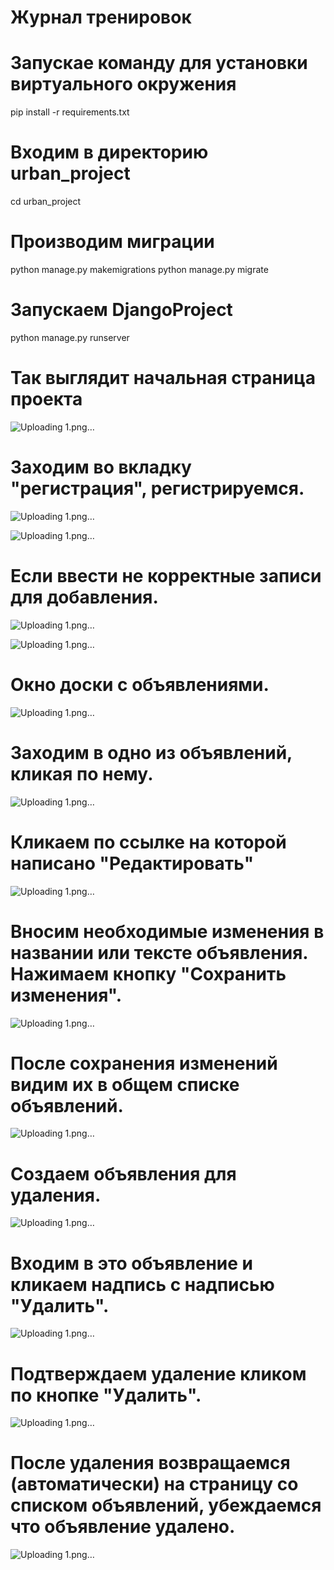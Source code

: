 # Журнал тренировок 

# Запускае команду для установки виртуального окружения
pip install -r requirements.txt
# Входим в директорию urban_project
cd urban_project
# Производим миграции
python manage.py makemigrations
python manage.py migrate
# Запускаем DjangoProject
python manage.py runserver

# Так выглядит начальная страница проекта

![Uploading 1.png…](https://github.com/SergeyTsVL/DjangoProject/blob/1.1/images/6.png)

# Заходим во вкладку "регистрация", регистрируемся.

![Uploading 1.png…](https://github.com/SergeyTsVL/DjangoProject/blob/1.1/images/7.png)

![Uploading 1.png…](https://github.com/SergeyTsVL/DjangoProject/blob/1.1/images/8.png)

# Если ввести не корректные записи для добавления.

![Uploading 1.png…](https://github.com/SergeyTsVL/DjangoProject/blob/1.1/images/9.png)

![Uploading 1.png…](https://github.com/SergeyTsVL/DjangoProject/blob/1.1/images/10.png)

# Окно доски с объявлениями.

![Uploading 1.png…](https://github.com/SergeyTsVL/DjangoProject/blob/1.1/images/1.png)

# Заходим в одно из объявлений, кликая по нему.

![Uploading 1.png…](https://github.com/SergeyTsVL/DjangoProject/blob/1.1/images/2.png)

# Кликаем по ссылке на которой написано "Редактировать"

![Uploading 1.png…](https://github.com/SergeyTsVL/DjangoProject/blob/1.1/images/9.png)

# Вносим необходимые изменения в названии или тексте объявления. Нажимаем кнопку "Сохранить изменения".

![Uploading 1.png…](https://github.com/SergeyTsVL/DjangoProject/blob/1.1/images/4.png)

# После сохранения изменений видим их в общем списке объявлений.

![Uploading 1.png…](https://github.com/SergeyTsVL/DjangoProject/blob/1.1/images/5.png)


# Создаем объявления для удаления.

![Uploading 1.png…](https://github.com/SergeyTsVL/DjangoProject/blob/1.2/images/11.png)

# Входим в это объявление и кликаем надпись с надписью "Удалить".

![Uploading 1.png…](https://github.com/SergeyTsVL/DjangoProject/blob/1.2/images/12.png)

# Подтверждаем удаление кликом по кнопке "Удалить".

![Uploading 1.png…](https://github.com/SergeyTsVL/DjangoProject/blob/1.2/images/13.png)

# После удаления возвращаемся (автоматически) на страницу со списком объявлений, убеждаемся что объявление удалено.

![Uploading 1.png…](https://github.com/SergeyTsVL/DjangoProject/blob/1.2/images/14.png)


